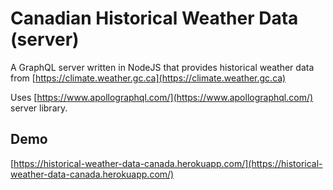 # Canadian Historical Weather Data (server)

A GraphQL server written in NodeJS that provides historical weather data from [https://climate.weather.gc.ca](https://climate.weather.gc.ca)

Uses [https://www.apollographql.com/](https://www.apollographql.com/) server library.

## Demo

[https://historical-weather-data-canada.herokuapp.com/](https://historical-weather-data-canada.herokuapp.com/)
